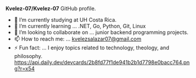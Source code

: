 **Kvelez-07/Kvelez-07** GitHub profile.
- 🔭 I’m currently studying at UH Costa Rica.
- 🌱 I’m currently learning ... .NET, Go, Python, Git, Linux
- 👯 I’m looking to collaborate on ... junior backend programming projects.
- 📫 How to reach me: ... kvelezsalazar07@gmail.com
- ⚡ Fun fact: ... I enjoy topics related to technology, theology, and philosophy.
https://api.daily.dev/devcards/2b8fd77f1de941b2b1d7798e0bacc764.png?r=x54
<!--
**Kvelez-07/Kvelez-07** GitHub profile.

- 🔭 I’m currently studying at UH Costa Rica.
- 🌱 I’m currently learning ... Python, Vim, Git, Go, and C#.
- 👯 I’m looking to collaborate on ... junior backend programming projects.
- 📫 How to reach me: ... kvelezsalazar07@gmail.com
- ⚡ Fun fact: ... I enjoy topics related to theology and philosophy.
-->

